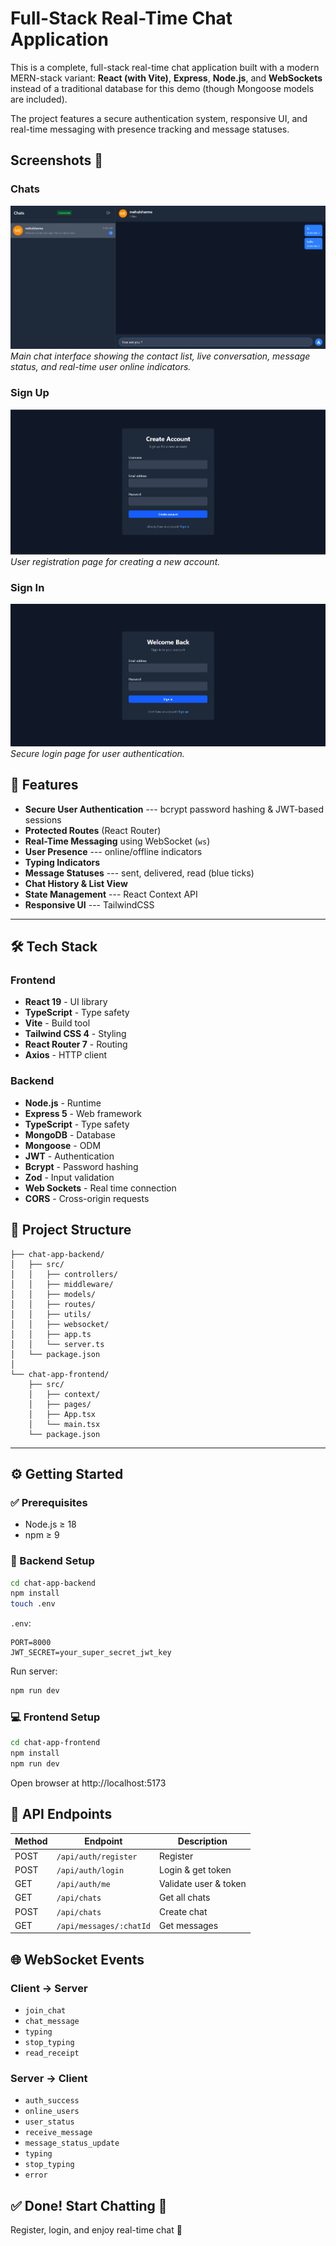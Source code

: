 <!-- @format -->

# Full-Stack Real-Time Chat Application

This is a complete, full-stack real-time chat application built with a
modern MERN-stack variant: **React (with Vite)**, **Express**,
**Node.js**, and **WebSockets** instead of a traditional database for
this demo (though Mongoose models are included).

The project features a secure authentication system, responsive UI, and
real-time messaging with presence tracking and message statuses.

## Screenshots 📸

### Chats

![Chats](screenshots/home.png)
_Main chat interface showing the contact list, live conversation, message status, and real-time user online indicators._

### Sign Up

![Sign Up](screenshots/signup.png)
_User registration page for creating a new account._

### Sign In

![Sign In](screenshots/signin.png)
_Secure login page for user authentication._



## 🚀 Features

- **Secure User Authentication** --- bcrypt password hashing &
  JWT-based sessions
- **Protected Routes** (React Router)
- **Real-Time Messaging** using WebSocket (`ws`)
- **User Presence** --- online/offline indicators
- **Typing Indicators**
- **Message Statuses** --- sent, delivered, read (blue ticks)
- **Chat History & List View**
- **State Management** --- React Context API
- **Responsive UI** --- TailwindCSS

---

## 🛠️ Tech Stack

### Frontend

- **React 19** - UI library
- **TypeScript** - Type safety
- **Vite** - Build tool
- **Tailwind CSS 4** - Styling
- **React Router 7** - Routing
- **Axios** - HTTP client

### Backend

- **Node.js** - Runtime
- **Express 5** - Web framework
- **TypeScript** - Type safety
- **MongoDB** - Database
- **Mongoose** - ODM
- **JWT** - Authentication
- **Bcrypt** - Password hashing
- **Zod** - Input validation
- **Web Sockets** - Real time connection
- **CORS** - Cross-origin requests

## 📂 Project Structure

    ├── chat-app-backend/
    │   ├── src/
    │   │   ├── controllers/
    │   │   ├── middleware/
    │   │   ├── models/
    │   │   ├── routes/
    │   │   ├── utils/
    │   │   ├── websocket/
    │   │   ├── app.ts
    │   │   └── server.ts
    │   └── package.json
    │
    └── chat-app-frontend/
        ├── src/
        │   ├── context/
        │   ├── pages/
        │   ├── App.tsx
        │   └── main.tsx
        └── package.json

---

## ⚙️ Getting Started

### ✅ Prerequisites

- Node.js ≥ 18
- npm ≥ 9

### 🧠 Backend Setup

```bash
cd chat-app-backend
npm install
touch .env
```

`.env`:

    PORT=8000
    JWT_SECRET=your_super_secret_jwt_key

Run server:

```bash
npm run dev
```

### 💻 Frontend Setup

```bash
cd chat-app-frontend
npm install
npm run dev
```

Open browser at http://localhost:5173

## 🔌 API Endpoints

| Method | Endpoint                | Description           |
| ------ | ----------------------- | --------------------- |
| POST   | `/api/auth/register`    | Register              |
| POST   | `/api/auth/login`       | Login & get token     |
| GET    | `/api/auth/me`          | Validate user & token |
| GET    | `/api/chats`            | Get all chats         |
| POST   | `/api/chats`            | Create chat           |
| GET    | `/api/messages/:chatId` | Get messages          |

## 🌐 WebSocket Events

### Client → Server

- `join_chat`
- `chat_message`
- `typing`
- `stop_typing`
- `read_receipt`

### Server → Client

- `auth_success`
- `online_users`
- `user_status`
- `receive_message`
- `message_status_update`
- `typing`
- `stop_typing`
- `error`

## ✅ Done! Start Chatting 🎉

Register, login, and enjoy real-time chat 🎯
